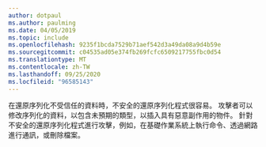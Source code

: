 ```yaml
---
author: dotpaul
ms.author: paulming
ms.date: 04/05/2019
ms.topic: include
ms.openlocfilehash: 9235f1bcda7529b71aef542d3a49da08a9d4b59e
ms.sourcegitcommit: c04535ad05e374fb269fcfc6509217755fbc0d54
ms.translationtype: MT
ms.contentlocale: zh-TW
ms.lasthandoff: 09/25/2020
ms.locfileid: "96585143"
---
```

在還原序列化不受信任的資料時，不安全的還原序列化程式很容易。 攻擊者可以修改序列化的資料，以包含未預期的類型，以插入具有惡意副作用的物件。 針對不安全的還原序列化程式進行攻擊，例如，在基礎作業系統上執行命令、透過網路進行通訊，或刪除檔案。
